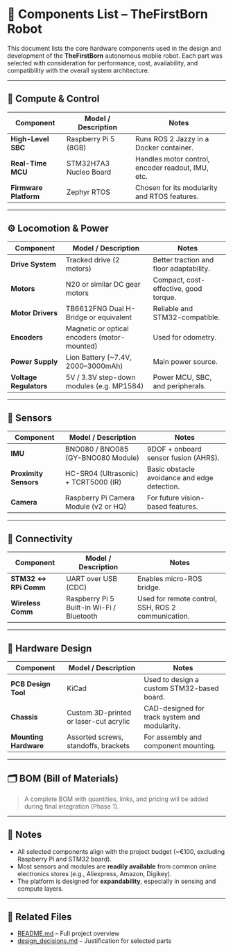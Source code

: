 # 🧩 Components List – TheFirstBorn Robot

This document lists the core hardware components used in the design and development of the **TheFirstBorn** autonomous mobile robot. Each part was selected with consideration for performance, cost, availability, and compatibility with the overall system architecture.

---

## 🧠 Compute & Control

| Component              | Model / Description                           | Notes                                             |
|------------------------|-----------------------------------------------|---------------------------------------------------|
| **High-Level SBC**     | Raspberry Pi 5 (8GB)                          | Runs ROS 2 Jazzy in a Docker container.           |
| **Real-Time MCU**      | STM32H7A3 Nucleo Board                        | Handles motor control, encoder readout, IMU, etc. |
| **Firmware Platform**  | Zephyr RTOS                                   | Chosen for its modularity and RTOS features.      |

---

## ⚙️ Locomotion & Power

| Component               | Model / Description                          | Notes                                             |
|-------------------------|----------------------------------------------|---------------------------------------------------|
| **Drive System**        | Tracked drive (2 motors)                     | Better traction and floor adaptability.           |
| **Motors**              | N20 or similar DC gear motors                | Compact, cost-effective, good torque.             |
| **Motor Drivers**       | TB6612FNG Dual H-Bridge or equivalent        | Reliable and STM32-compatible.                    |
| **Encoders**            | Magnetic or optical encoders (motor-mounted) | Used for odometry.                                |
| **Power Supply**        | Lion Battery (~7.4V, 2000–3000mAh)        | Main power source.                                |
| **Voltage Regulators**  | 5V / 3.3V step-down modules (e.g. MP1584)    | Power MCU, SBC, and peripherals.                  |

---

## 📡 Sensors

| Component             | Model / Description                            | Notes                                             |
|------------------------|------------------------------------------------|---------------------------------------------------|
| **IMU**               | BNO080 / BNO085 (GY-BNO080 Module)            | 9DOF + onboard sensor fusion (AHRS).              |
| **Proximity Sensors** | HC-SR04 (Ultrasonic) + TCRT5000 (IR)          | Basic obstacle avoidance and edge detection.      |
| **Camera**            | Raspberry Pi Camera Module (v2 or HQ)         | For future vision-based features.                 |

---

## 🔌 Connectivity

| Component             | Model / Description                            | Notes                                             |
|------------------------|------------------------------------------------|---------------------------------------------------|
| **STM32 ↔ RPi Comm**  | UART over USB (CDC)                            | Enables micro-ROS bridge.                         |
| **Wireless Comm**     | Raspberry Pi 5 Built-in Wi-Fi / Bluetooth     | Used for remote control, SSH, ROS 2 communication.|

---

## 📐 Hardware Design

| Component             | Model / Description                            | Notes                                             |
|------------------------|------------------------------------------------|---------------------------------------------------|
| **PCB Design Tool**   | KiCad                                           | Used to design a custom STM32-based board.        |
| **Chassis**           | Custom 3D-printed or laser-cut acrylic         | CAD-designed for track system and modularity.     |
| **Mounting Hardware** | Assorted screws, standoffs, brackets           | For assembly and component mounting.              |

---

## 🗂️ BOM (Bill of Materials)

> A complete BOM with quantities, links, and pricing will be added during final integration (Phase 1).

---

## 📌 Notes

- All selected components align with the project budget (~€100, excluding Raspberry Pi and STM32 board).
- Most sensors and modules are **readily available** from common online electronics stores (e.g., Aliexpress, Amazon, Digikey).
- The platform is designed for **expandability**, especially in sensing and compute layers.

---

## 📎 Related Files

- [README.md](./README.md) – Full project overview  
- [design_decisions.md](./decisions_log.md) – Justification for selected parts  

